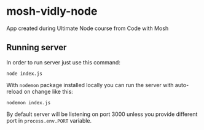 # mosh-vidly-node

App created during Ultimate Node course from Code with Mosh

## Running server

In order to run server just use this command:
```
node index.js
```

With `nodemon` package installed locally you can run the server with auto-reload on change like this:
```
nodemon index.js
```

By default server will be listening on port 3000 unless you provide different port in `process.env.PORT` variable.
